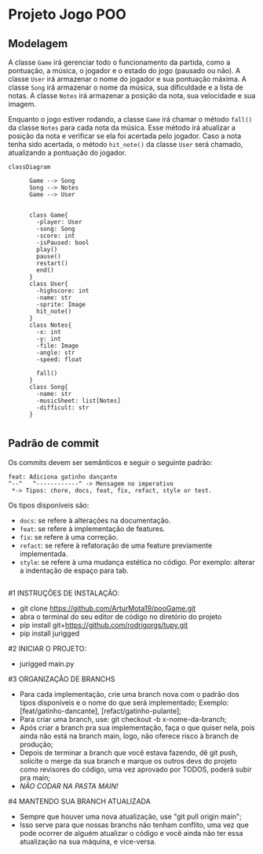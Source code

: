# Projeto Jogo POO #


## Modelagem
A classe `Game` irá gerenciar todo o funcionamento da partida, como a pontuação, a música, o jogador e o estado do jogo (pausado ou não). A classe `User` irá armazenar o nome do jogador e sua pontuação máxima. A classe `Song` irá armazenar o nome da música, sua dificuldade e a lista de notas. A classe `Notes` irá armazenar a posição da nota, sua velocidade e sua imagem.

Enquanto o jogo estiver rodando, a classe `Game` irá chamar o método `fall()` da classe `Notes` para cada nota da música. Esse método irá atualizar a posição da nota e verificar se ela foi acertada pelo jogador. Caso a nota tenha sido acertada, o método `hit_note()` da classe `User` será chamado, atualizando a pontuação do jogador.

```mermaid
classDiagram
      
      Game --> Song
      Song --> Notes
      Game --> User

      
      class Game{
        -player: User
        -song: Song
        -score: int
        -isPaused: bool
        play()
        pause()
        restart()
        end()
      }
      class User{
        -highscore: int
        -name: str
        -sprite: Image
        hit_note()
      }
      class Notes{
        -x: int
        -y: int
        -file: Image
        -angle: str
        -speed: float

        fall()
      }
      class Song{
        -name: str
        -musicSheet: list[Notes]
        -difficult: str
      }
```
#
## Padrão de commit

Os commits devem ser semânticos e seguir o seguinte padrão:

```
feat: Adiciona gatinho dançante
^--^   ^------------^ -> Mensagem no imperativo
 *-> Tipos: chore, docs, feat, fix, refact, style or test.
```

Os tipos disponíveis são:

- `docs`: se refere à alterações na documentação.
- `feat`: se refere à implementação de features.
- `fix`: se refere à uma correção.
- `refact`: se refere à refatoração de uma feature previamente implementada.
- `style`: se refere à uma mudança estética no código. Por exemplo: alterar a indentação de espaço para tab.
##


#1 INSTRUÇÕES DE INSTALAÇÃO:
- git clone https://github.com/ArturMota19/pooGame.git
- abra o terminal do seu editor de código no diretório do projeto
- pip install git+https://github.com/rodrigorgs/tupy.git
- pip install jurigged

#2 INICIAR O PROJETO:
- jurigged main.py

#3 ORGANIZAÇÃO DE BRANCHS
- Para cada implementação, crie uma branch nova com o padrão dos tipos disponíveis e o nome do que será implementado;
  Exemplo: [feat/gatinho-dancante], [refact/gatinho-pulante];
- Para criar uma branch, use: git checkout -b x-nome-da-branch;
- Após criar a branch pra sua implementação, faça o que quiser nela, pois ainda não está na branch main, logo, não
  oferece risco à branch de produção;
- Depois de terminar a branch que você estava fazendo, dê git push, solicite o merge da sua branch e marque os outros devs do projeto como revisores do código, uma vez aprovado por TODOS, poderá subir pra main;
- *NÃO CODAR NA PASTA MAIN!*

#4 MANTENDO SUA BRANCH ATUALIZADA
- Sempre que houver uma nova atualização, use "git pull origin main";
- Isso serve para que nossas branchs não tenham conflito, uma vez que pode ocorrer de alguém atualizar o código e
  você ainda não ter essa atualização na sua máquina, e vice-versa.

